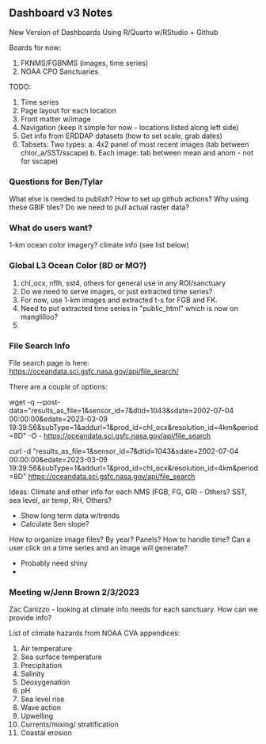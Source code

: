 ## Dashboard v3 Notes


New Version of Dashboards
Using R/Quarto w/RStudio + Github

Boards for now:
1. FKNMS/FGBNMS (images, time series)
2. NOAA CPO Sanctuaries

TODO:
1. Time series
2. Page layout for each location
3. Front matter w/image
4. Navigation (keep it simple for now - locations listed along left side)
5. Get info from ERDDAP datasets (how to set scale, grab dates)
6. Tabsets: Two types:
 a. 4x2 panel of most recent images (tab between chlor_a/SST/sscape)
 b. Each image: tab between mean and anom - not for sscape)



### Questions for Ben/Tylar
What else is needed to publish?
How to set up github actions?
Why using these GBIF tiles?
Do we need to pull actual raster data?




### What do users want?
1-km ocean color imagery?
climate info (see list below)

### Global L3 Ocean Color (8D or MO?)
1. chl_ocx, nflh, sst4, others for general use in any ROI/sanctuary
2. Do we need to serve images, or just extracted time series?
3. For now, use 1-km images and extracted t-s for FGB and FK.
4. Need to put extracted time series in "public_html" which is now on manglilloo?
5. 

### File Search Info
File search page is here:
https://oceandata.sci.gsfc.nasa.gov/api/file_search/

There are a couple of options:

wget -q --post-data="results_as_file=1&sensor_id=7&dtid=1043&sdate=2002-07-04 00:00:00&edate=2023-03-09 19:39:56&subType=1&addurl=1&prod_id=chl_ocx&resolution_id=4km&period=8D" -O - https://oceandata.sci.gsfc.nasa.gov/api/file_search

curl -d "results_as_file=1&sensor_id=7&dtid=1043&sdate=2002-07-04 00:00:00&edate=2023-03-09 19:39:56&subType=1&addurl=1&prod_id=chl_ocx&resolution_id=4km&period=8D" https://oceandata.sci.gsfc.nasa.gov/api/file_search


Ideas:
Climate and other info for each NMS (FGB, FG, GR) - Others?
SST, sea level, air temp, RH, Others?
 - Show long term data w/trends
 - Calculate Sen slope?


How to organize image files? 
By year?
Panels?
How to handle time?
Can a user click on a time series and an image will generate?
 - Probably need shiny
 - 






### Meeting w/Jenn Brown 2/3/2023
Zac Canizzo - looking at climate info needs for each sanctuary.
How can we provide info?

List of climate hazards from NOAA CVA appendices:
1. Air temperature
2. Sea surface temperature
3. Precipitation
4. Salinity
5. Deoxygenation
6. pH
7. Sea level rise
8. Wave action
9. Upwelling
10. Currents/mixing/ stratification
11. Coastal erosion

